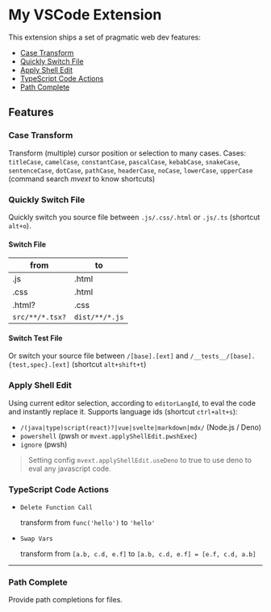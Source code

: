 # My VSCode Extension

This extension ships a set of pragmatic web dev features:

- [Case Transform](#case-transform)
- [Quickly Switch File](#quickly-switch-file)
- [Apply Shell Edit](#apply-shell-edit)
- [TypeScript Code Actions](#typescript-code-actions)
- [Path Complete](#path-complete)

## Features

### Case Transform

Transform (multiple) cursor position or selection to many cases. Cases: `titleCase`, `camelCase`, `constantCase`, `pascalCase`, `kebabCase`, `snakeCase`, `sentenceCase`, `dotCase`, `pathCase`, `headerCase`, `noCase`, `lowerCase`, `upperCase` (command search _mvext_ to know shortcuts)

### Quickly Switch File

Quickly switch you source file between `.js/.css/.html` or `.js/.ts` (shortcut `alt+o`).

#### Switch File

| from            | to             |
| --------------- | -------------- |
| .js             | .html          |
| .css            | .html          |
| .html?          | .css           |
| `src/**/*.tsx?` | `dist/**/*.js` |

#### Switch Test File

Or switch your source file between `/[base].[ext]` and `/__tests__/[base].{test,spec}.[ext]` (shortcut `alt+shift+t`)

### Apply Shell Edit

Using current editor selection, according to `editorLangId`, to eval the code and instantly replace it. Supports language ids (shortcut `ctrl+alt+s`):

- `/(java|type)script(react)?|vue|svelte|markdown|mdx/` (Node.js / Deno)
- `powershell` (pwsh or `mvext.applyShellEdit.pwshExec`)
- `ignore` (pwsh)

> Setting config `mvext.applyShellEdit.useDeno` to true to use deno to eval any javascript code.

### TypeScript Code Actions

- `Delete Function Call`

  transform from `func('hello')` to `'hello'`

- `Swap Vars`

  transform from `[a.b, c.d, e.f]` to `[a.b, c.d, e.f] = [e.f, c.d, a.b]`

---

### Path Complete

Provide path completions for files.
